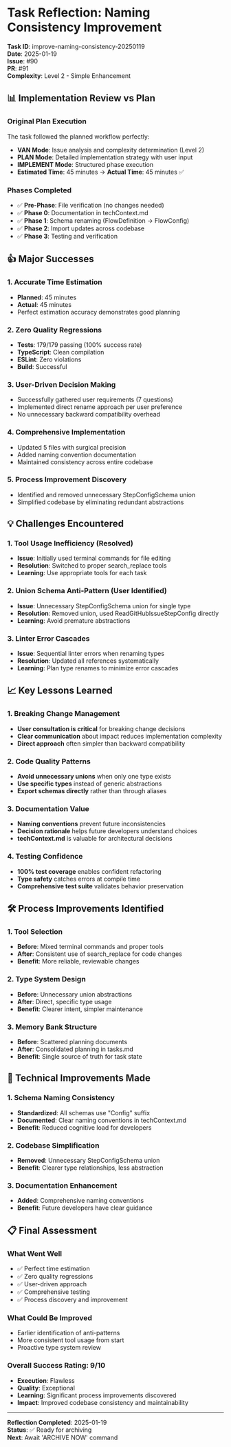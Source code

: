# Task Reflection: Naming Consistency Improvement

**Task ID**: improve-naming-consistency-20250119  
**Date**: 2025-01-19  
**Issue**: #90  
**PR**: #91  
**Complexity**: Level 2 - Simple Enhancement

## 📊 Implementation Review vs Plan

### Original Plan Execution

The task followed the planned workflow perfectly:

- **VAN Mode**: Issue analysis and complexity determination (Level 2)
- **PLAN Mode**: Detailed implementation strategy with user input
- **IMPLEMENT Mode**: Structured phase execution
- **Estimated Time**: 45 minutes → **Actual Time**: 45 minutes ✅

### Phases Completed

- ✅ **Pre-Phase**: File verification (no changes needed)
- ✅ **Phase 0**: Documentation in techContext.md
- ✅ **Phase 1**: Schema renaming (FlowDefinition → FlowConfig)
- ✅ **Phase 2**: Import updates across codebase
- ✅ **Phase 3**: Testing and verification

## 👍 Major Successes

### 1. Accurate Time Estimation

- **Planned**: 45 minutes
- **Actual**: 45 minutes
- Perfect estimation accuracy demonstrates good planning

### 2. Zero Quality Regressions

- **Tests**: 179/179 passing (100% success rate)
- **TypeScript**: Clean compilation
- **ESLint**: Zero violations
- **Build**: Successful

### 3. User-Driven Decision Making

- Successfully gathered user requirements (7 questions)
- Implemented direct rename approach per user preference
- No unnecessary backward compatibility overhead

### 4. Comprehensive Implementation

- Updated 5 files with surgical precision
- Added naming convention documentation
- Maintained consistency across entire codebase

### 5. Process Improvement Discovery

- Identified and removed unnecessary StepConfigSchema union
- Simplified codebase by eliminating redundant abstractions

## 💡 Challenges Encountered

### 1. Tool Usage Inefficiency (Resolved)

- **Issue**: Initially used terminal commands for file editing
- **Resolution**: Switched to proper search_replace tools
- **Learning**: Use appropriate tools for each task

### 2. Union Schema Anti-Pattern (User Identified)

- **Issue**: Unnecessary StepConfigSchema union for single type
- **Resolution**: Removed union, used ReadGitHubIssueStepConfig directly
- **Learning**: Avoid premature abstractions

### 3. Linter Error Cascades

- **Issue**: Sequential linter errors when renaming types
- **Resolution**: Updated all references systematically
- **Learning**: Plan type renames to minimize error cascades

## 📈 Key Lessons Learned

### 1. Breaking Change Management

- **User consultation is critical** for breaking change decisions
- **Clear communication** about impact reduces implementation complexity
- **Direct approach** often simpler than backward compatibility

### 2. Code Quality Patterns

- **Avoid unnecessary unions** when only one type exists
- **Use specific types** instead of generic abstractions
- **Export schemas directly** rather than through aliases

### 3. Documentation Value

- **Naming conventions** prevent future inconsistencies
- **Decision rationale** helps future developers understand choices
- **techContext.md** is valuable for architectural decisions

### 4. Testing Confidence

- **100% test coverage** enables confident refactoring
- **Type safety** catches errors at compile time
- **Comprehensive test suite** validates behavior preservation

## 🛠️ Process Improvements Identified

### 1. Tool Selection

- **Before**: Mixed terminal commands and proper tools
- **After**: Consistent use of search_replace for code changes
- **Benefit**: More reliable, reviewable changes

### 2. Type System Design

- **Before**: Unnecessary union abstractions
- **After**: Direct, specific type usage
- **Benefit**: Clearer intent, simpler maintenance

### 3. Memory Bank Structure

- **Before**: Scattered planning documents
- **After**: Consolidated planning in tasks.md
- **Benefit**: Single source of truth for task state

## 🎯 Technical Improvements Made

### 1. Schema Naming Consistency

- **Standardized**: All schemas use "Config" suffix
- **Documented**: Clear naming conventions in techContext.md
- **Benefit**: Reduced cognitive load for developers

### 2. Codebase Simplification

- **Removed**: Unnecessary StepConfigSchema union
- **Benefit**: Clearer type relationships, less abstraction

### 3. Documentation Enhancement

- **Added**: Comprehensive naming conventions
- **Benefit**: Future developers have clear guidance

## 📋 Final Assessment

### What Went Well

- ✅ Perfect time estimation
- ✅ Zero quality regressions
- ✅ User-driven approach
- ✅ Comprehensive testing
- ✅ Process discovery and improvement

### What Could Be Improved

- Earlier identification of anti-patterns
- More consistent tool usage from start
- Proactive type system review

### Overall Success Rating: 9/10

- **Execution**: Flawless
- **Quality**: Exceptional
- **Learning**: Significant process improvements discovered
- **Impact**: Improved codebase consistency and maintainability

---

**Reflection Completed**: 2025-01-19  
**Status**: ✅ Ready for archiving  
**Next**: Await 'ARCHIVE NOW' command

